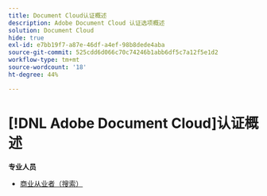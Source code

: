 ```yaml
---
title: Document Cloud认证概述
description: Adobe Document Cloud 认证选项概述
solution: Document Cloud
hide: true
exl-id: e7bb19f7-a87e-46df-a4ef-98b8dede4aba
source-git-commit: 525cdd6d066c70c74246b1abb6df5c7a12f5e1d2
workflow-type: tm+mt
source-wordcount: '18'
ht-degree: 44%

---
```


# [!DNL Adobe Document Cloud]认证概述

**专业人员**

* [商业从业者（搜索）](/help/certifications/adc/adc-p-business.md) <!--AD0-D106-->
